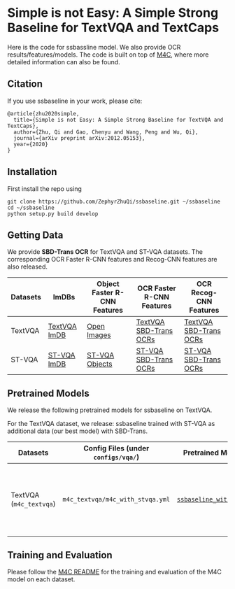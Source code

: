 # Simple is not Easy: A Simple Strong Baseline for TextVQA and TextCaps

Here is the code for ssbassline model. We also provide OCR results/features/models. The code is built on top of [M4C](https://github.com/ronghanghu/mmf/tree/project/m4c_captioner_pre_release/projects/M4C), where more detailed information can also be found.

## Citation

If you use ssbaseline in your work, please cite:

```
@article{zhu2020simple,
  title={Simple is not Easy: A Simple Strong Baseline for TextVQA and TextCaps},
  author={Zhu, Qi and Gao, Chenyu and Wang, Peng and Wu, Qi},
  journal={arXiv preprint arXiv:2012.05153},
  year={2020}
}
```

## Installation

First install the repo using

```
git clone https://github.com/ZephyrZhuQi/ssbaseline.git ~/ssbaseline
cd ~/ssbaseline
python setup.py build develop
```

## Getting Data

We provide **SBD-Trans OCR** for TextVQA and ST-VQA datasets. The corresponding OCR Faster R-CNN features and Recog-CNN features are also released.

| Datasets      | ImDBs | Object Faster R-CNN Features | OCR Faster R-CNN Features | OCR Recog-CNN Features |
|--------------|-----|-------------------------------|-------------------------------|-------------------------------|
| TextVQA      | [TextVQA ImDB](https://drive.google.com/file/d/15o8WTFeGJ1LOjtCDYSL5j4dz5w7F-XpU/view?usp=sharing) | [Open Images](https://drive.google.com/file/d/1r5UDl1x1As8PI9_sDzLkuPFEyu0eL0Y7/view?usp=sharing) | [TextVQA SBD-Trans OCRs](https://drive.google.com/file/d/1t8BCTFiQBtGjUjn56Zrrydmf1ZuxSTjY/view?usp=sharing) | [TextVQA SBD-Trans OCRs](https://drive.google.com/file/d/1MdktJy8yZaL-2Z2zeVmHHo8lByNySkIX/view?usp=sharing) |
| ST-VQA      | [ST-VQA ImDB](https://drive.google.com/file/d/1UPmDNUyfIFYBXrSpdwh30hV451Hr5uN4/view?usp=sharing) | [ST-VQA Objects](https://drive.google.com/file/d/1Kh6ly1P_ru-YNpjMqQMMGLkE8AsjP0S0/view?usp=sharing) | [ST-VQA SBD-Trans OCRs](https://drive.google.com/file/d/1-vbZNHUHRs-n9dutinjvrijyXwkzbzsb/view?usp=sharing) | [ST-VQA SBD-Trans OCRs](https://drive.google.com/file/d/1rp_XvBX6INpd-ZtB_lp-4mLhcYmXWF9e/view?usp=sharing) |

## Pretrained Models

We release the following pretrained models for ssbaseline on TextVQA.

For the TextVQA dataset, we release: ssbaseline trained with ST-VQA as additional data (our best model) with SBD-Trans.

| Datasets  | Config Files (under `configs/vqa/`)         | Pretrained Models | Metrics                     | Notes                         |
|--------|------------------|----------------------------|-------------------------------|-------------------------------|
| TextVQA (`m4c_textvqa`) | `m4c_textvqa/m4c_with_stvqa.yml` | [`ssbaseline_with_stvqa`](https://drive.google.com/file/d/11ERE9szZbkiKc_NUg9VF70m_CJcHz7F0/view?usp=sharing) | val accuracy - 45.53%; test accuracy - 45.66% | SBD-Trans OCRs; ST-VQA as additional data |

## Training and Evaluation

Please follow the [M4C README](https://github.com/ronghanghu/mmf/tree/project/m4c_captioner_pre_release/projects/M4C) for the training and evaluation of the M4C model on each dataset.



